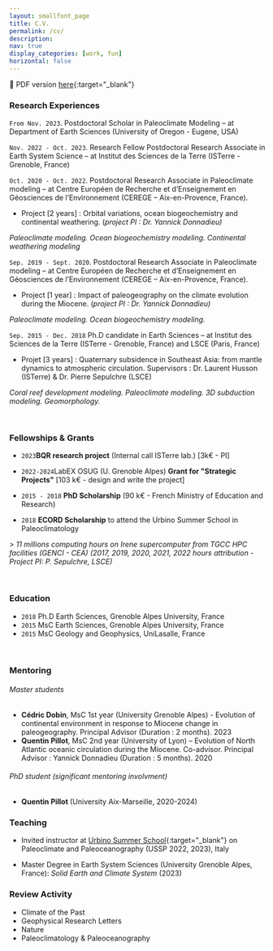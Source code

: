 ```yaml
---
layout: smallfont_page
title: C.V.
permalink: /cv/
description: 
nav: true
display_categories: [work, fun]
horizontal: false
---
```


📄 PDF version [here](/assets/pdf/CV2023_ACSarr.pdf){:target="_blank"}

### Research Experiences

`From Nov. 2023`. Postdoctoral Scholar in Paleoclimate Modeling – at Department of Earth Sciences (University of Oregon - Eugene, USA)

`Nov. 2022 - Oct. 2023`. Research Fellow Postdoctoral Research Associate in Earth System Science – at Institut des Sciences de la Terre (ISTerre - Grenoble, France)

`Oct. 2020 - Oct. 2022`. Postdoctoral Research Associate in Paleoclimate modeling – at Centre Européen de Recherche et d’Enseignement en Géosciences de l’Environnement (CEREGE – Aix-en-Provence, France).

- Project [2 years] :  Orbital variations, ocean biogeochemistry and continental weathering.
(_project PI : Dr. Yannick Donnadieu)_

_Paleoclimate modeling. Ocean biogeochemistry modeling. Continental weathering modeling_

`Sep. 2019 - Sept. 2020`. Postdoctoral Research Associate in Paleoclimate modeling – at Centre Européen de Recherche et d’Enseignement en Géosciences de l’Environnement (CEREGE – Aix-en-Provence, France).

- Project [1 year] :  Impact of paleogeography on the climate evolution during the Miocene.
(_project PI : Dr. Yannick Donnadieu)_

_Paleoclimate modeling. Ocean biogeochemistry modeling._

`Sep. 2015 - Dec. 2018`  Ph.D candidate in Earth Sciences – at Institut des Sciences de la Terre (ISTerre -  Grenoble, France) and LSCE (Paris, France)

- Projet [3 years] : Quaternary subsidence in Southeast Asia: from mantle dynamics to atmospheric circulation. Supervisors : Dr. Laurent Husson (ISTerre) & Dr. Pierre Sepulchre (LSCE)

_Coral reef development modeling. Paleoclimate modeling. 3D subduction modeling. Geomorphology._

<p>&nbsp;</p>

### Fellowships & Grants
-  `2023`__BQR research project__ (Internal call ISTerre lab.) [3k€ - PI]
- `2022-2024`LabEX OSUG (U. Grenoble Alpes) __Grant for "Strategic Projects"__ [103 k€ - design and write the project]
- `2015 - 2018` __PhD Scholarship__ (90 k€ - French Ministry of Education and Research)

- `2018` __ECORD Scholarship__ to attend the Urbino Summer School in Paleoclimatology

_> 11 millions computing hours on Irene supercomputer from TGCC HPC facilities (GENCI - CEA) (2017, 2019, 2020, 2021, 2022 hours attribution - Project PI: P. Sepulchre, LSCE)_

<p>&nbsp;</p>

### Education

- `2018` Ph.D Earth Sciences, Grenoble Alpes University, France
- `2015` MsC Earth Sciences, Grenoble Alpes University, France
- `2015` MsC Geology and Geophysics, UniLasalle, France

<p>&nbsp;</p>

### Mentoring

###### Master students
- __Cédric Dobin__, MsC 1st year (University Grenoble Alpes) - Evolution of continental environment in response to Miocene change in paleogeography. Principal Advisor (Duration : 2 months). 2023
- __Quentin Pillot__, MsC 2nd year (University of Lyon) – Evolution of North Atlantic oceanic circulation during the Miocene. Co-advisor. Principal Advisor : Yannick Donnadieu (Duration : 5 months). 2020

###### PhD student (_significant mentoring involvment_)
- __Quentin Pillot__ (University Aix-Marseille, 2020-2024)

### Teaching

- Invited instructor at [Urbino Summer School](https://urbinossp.wordpress.com/){:target="_blank"} on Paleoclimate and Paleoceanography (USSP 2022, 2023), Italy

- Master Degree in Earth System Sciences (University Grenoble Alpes, France): _Solid Earth and Climate System_ (2023)

### Review Activity
- Climate of the Past
- Geophysical Research Letters
- Nature
- Paleoclimatology & Paleoceanography 


